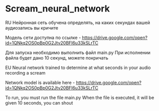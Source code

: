 # Scream_neural_network
RU
Нейронная сеть обучена определять, на каких секундах вашей аудиозапись вы кричите

Модель сети доступна по ссылке - https://drive.google.com/open?id=1QNkq2OS0pBp0G2Jtv20BFl6u33kSLrTC

Для запуска необходимо выполнить файл main.py
При исполнении файла будет дано 10 секунд, можете покричать

EU
Neural network trained to determine at what seconds in your audio recording a scream

Network model is available here - https://drive.google.com/open?id=1QNkq2OS0pBp0G2Jtv20BFl6u33kSLrTC

To run, you must run the file main.py
When the file is executed, it will be given 10 seconds, you can shout
